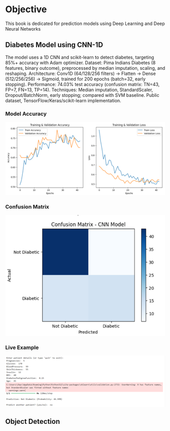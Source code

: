 # Objective
This book is dedicated for prediction models using Deep Learning and Deep Neural Networks


## Diabetes Model using CNN-1D

The model uses a 1D CNN and scikit-learn to detect diabetes, targeting 85%+ accuracy with Adam optimizer.
Dataset: Pima Indians Diabetes (8 features, binary outcome), preprocessed by median imputation, scaling, and reshaping.
Architecture: Conv1D (64/128/256 filters) → Flatten → Dense (512/256/256) → Sigmoid, trained for 200 epochs (batch=32, early stopping).
Performance: 74.03% test accuracy (confusion matrix: TN=43, FP=7, FN=13, TP=14).
Techniques: Median imputation, StandardScaler, Dropout/BatchNorm, early stopping; compared with SVM baseline.
Public dataset, TensorFlow/Keras/scikit-learn implementation.

### Model Accuracy
![alt text](https://github.com/HamzaMehdi12/Diabetes_Pred/blob/main/Diabetes_Pred_Model/TR%20vs%20VAL.png?raw=true)
### Confusion Matrix
![alt text](https://github.com/HamzaMehdi12/Diabetes_Pred/blob/main/Diabetes_Pred_Model/Confusion%20Matrix.png?raw=true)
### Live Example
![alt text](https://github.com/HamzaMehdi12/Diabetes_Pred/blob/main/Diabetes_Pred_Model/Data.png?raw=true)

## Object Detection
